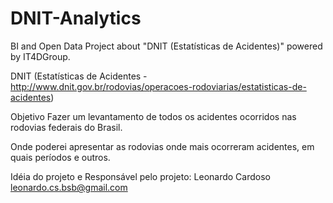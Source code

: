 DNIT-Analytics
==============

BI and Open Data Project about "DNIT (Estatísticas de Acidentes)" powered by IT4DGroup.

DNIT (Estatísticas de Acidentes - http://www.dnit.gov.br/rodovias/operacoes-rodoviarias/estatisticas-de-acidentes)

Objetivo
Fazer um levantamento de todos os acidentes ocorridos nas rodovias federais do Brasil. 

Onde poderei apresentar as rodovias onde mais ocorreram acidentes, em quais períodos e outros. 

Idéia do projeto e Responsável pelo projeto:
Leonardo Cardoso <leonardo.cs.bsb@gmail.com>
